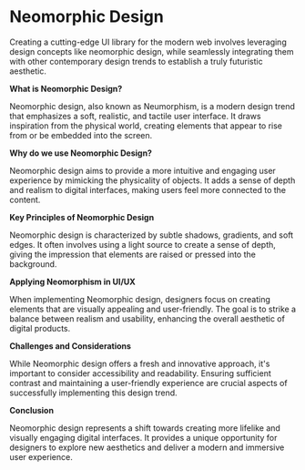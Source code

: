 # Neomorphic Design
Creating a cutting-edge UI library for the modern web involves leveraging design concepts like neomorphic design, while seamlessly integrating them with other contemporary design trends to establish a truly futuristic aesthetic.



**What is Neomorphic Design?**

Neomorphic design, also known as Neumorphism, is a modern design trend that emphasizes a soft, realistic, and tactile user interface. It draws inspiration from the physical world, creating elements that appear to rise from or be embedded into the screen.

**Why do we use Neomorphic Design?**

Neomorphic design aims to provide a more intuitive and engaging user experience by mimicking the physicality of objects. It adds a sense of depth and realism to digital interfaces, making users feel more connected to the content.

**Key Principles of Neomorphic Design**

Neomorphic design is characterized by subtle shadows, gradients, and soft edges. It often involves using a light source to create a sense of depth, giving the impression that elements are raised or pressed into the background.

**Applying Neomorphism in UI/UX**

When implementing Neomorphic design, designers focus on creating elements that are visually appealing and user-friendly. The goal is to strike a balance between realism and usability, enhancing the overall aesthetic of digital products.

**Challenges and Considerations**

While Neomorphic design offers a fresh and innovative approach, it's important to consider accessibility and readability. Ensuring sufficient contrast and maintaining a user-friendly experience are crucial aspects of successfully implementing this design trend.

**Conclusion**

Neomorphic design represents a shift towards creating more lifelike and visually engaging digital interfaces. It provides a unique opportunity for designers to explore new aesthetics and deliver a modern and immersive user experience.
